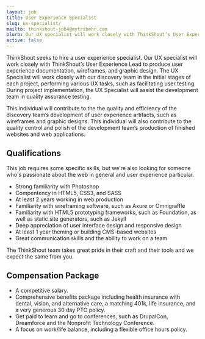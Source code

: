 ```yaml
---
layout: job
title: User Experience Specialist
slug: ux-specialist/
mailto: thinkshout-job4@mytribehr.com
blurb: Our UX specialist will work closely with ThinkShout’s User Experience Lead to produce user experience documentation, wireframes, and graphic design.
active: false
---
```

ThinkShout seeks to hire a user experience specialist. Our UX specialist will work closely with ThinkShout’s User Experience Lead to produce user experience documentation, wireframes, and graphic design. The UX Specialist will work closely with our discovery team in the initial stages of each project, performing various UX tasks, such as facilitating user testing. During project implementation, the UX Specialist will assist the development team in quality assurance testing.

This individual will contribute to the the quality and efficiency of the discovery team’s development of user experience artifacts, such as wireframes and graphic designs. This individual will also contribute to the quality control and polish of the development team’s production of finished websites and web applications.

## Qualifications
This job requires some specific skills, but we're also looking for someone who's passionate about the web in general and user experience particular.

- Strong familiarity with Photoshop
- Compentency in HTML5, CSS3, and SASS
- At least 2 years working in web production
- Familiarity with wireframing software, such as Axure or Omnigraffle
- Familiarity with HTML5 prototyping frameworks, such as Foundation, as well as static site generators, such as Jekyll
- Deep appreciation of user interface design and responsive design
- At least 1 year theming or building CMS-based websites
- Great communication skills and the ability to work on a team

The ThinkShout team takes great pride in their craft and their tools and we expect the same from you.

## Compensation Package
- A competitive salary.
- Comprehensive benefits package including health insurance with dental, vision, and alternative care, a matching 401k, life insurance, and a very generous 30 day PTO policy.
- Get paid to learn and go to conferences, such as DrupalCon, Dreamforce and the Nonprofit Technology Conference.
- A focus on work/life balance, including a flexible office hours policy.
